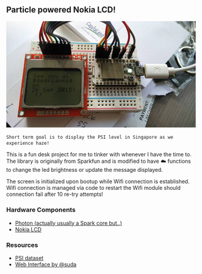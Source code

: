 ## Particle powered Nokia LCD!

![nokia-iot-setup](nokia-display.jpg)

```text
Short term goal is to display the PSI level in Singapore as we experience haze!
```


This is a fun desk project for me to tinker with whenever I have the time to. The library is originally from Sparkfun and is modified to have :cloud: functions to change the led brightness or update the message displayed.

The screen is initialized upon bootup while Wifi connection is established. Wifi connection is managed via code to restart the Wifi module should connection fail after 10 re-try attempts!

### Hardware Components

- [Photon (actually usually a Spark core but..)](https://store.particle.io/?product=particle-photon)
- [Nokia LCD](https://www.sparkfun.com/products/10168)

### Resources

- [PSI dataset](https://www.nea.gov.sg/api)
- [Web Interface by @suda](suda.github.io/particle-web-interface)
